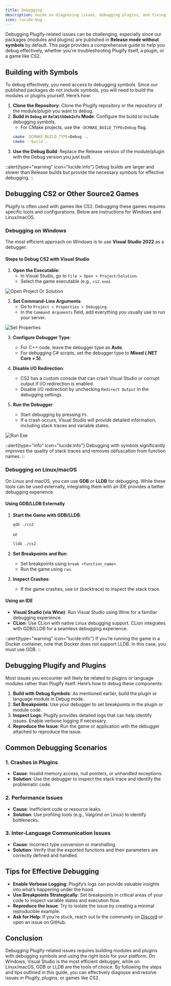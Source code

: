 ```yaml
---
title: Debugging
description: Guide on diagnosing issues, debugging plugins, and fixing common errors when running Plugify in a Metamod environment.
icon: lucide:bug
---
```


Debugging Plugify-related issues can be challenging, especially since our packages (modules and plugins) are published in **Release mode without symbols** by default. This page provides a comprehensive guide to help you debug effectively, whether you're troubleshooting Plugify itself, a plugin, or a game like CS2.

## **Building with Symbols**

To debug effectively, you need access to debugging symbols. Since our published packages do not include symbols, you will need to build the modules or plugins yourself. Here’s how:

1. **Clone the Repository**: Clone the Plugify repository or the repository of the module/plugin you want to debug.
2. **Build in `Debug` or `RelWithDebInfo` Mode**: Configure the build to include debugging symbols.
    - For CMake projects, use the `-DCMAKE_BUILD_TYPE=Debug` flag.
   ```bash
   cmake -DCMAKE_BUILD_TYPE=Debug ..
   cmake --build .
   ```
3. **Use the Debug Build**: Replace the Release version of the module/plugin with the Debug version you just built.

::alert{type="warning" icon="lucide:info"}
Debug builds are larger and slower than Release builds but provide the necessary symbols for effective debugging.
::

## **Debugging CS2 or Other Source2 Games**

Plugify is often used with games like CS2. Debugging these games requires specific tools and configurations. Below are instructions for Windows and Linux/macOS.

### **Debugging on Windows**

The most efficient approach on Windows is to use **Visual Studio 2022** as a debugger.

#### **Steps to Debug CS2 with Visual Studio**
1. **Open the Executable**:
    - In Visual Studio, go to `File > Open > Project/Solution`.
    - Select the game executable (e.g., `cs2.exe`).

![Open Project Or Solution](/debugging/open_project_or_solution.png)

2. **Set Command-Line Arguments**:
    - Go to `Project > Properties > Debugging`.
    - In the `Command Arguments` field, add everything you usually use to run your server.

![Set Properties](/debugging/set_properties.png)

3. **Configure Debugger Type**:
    - For C++ code, leave the debugger type as **Auto**.
    - For debugging C# scripts, set the debugger type to **Mixed (.NET Core + 5)**.

4. **Disable I/O Redirection**:
    - CS2 has a custom console that can crash Visual Studio or corrupt output if I/O redirection is enabled.
    - Disable I/O redirection by unchecking `Redirect Output` in the debugging settings.

5. **Run the Debugger**:
    - Start debugging by pressing `F5`.
    - If a crash occurs, Visual Studio will provide detailed information, including stack traces and variable states.

![Run Exe](/debugging/run_exe.png)

::alert{type="info" icon="lucide:info"}
Debugging with symbols significantly improves the quality of stack traces and removes obfuscation from function names.
::

### **Debugging on Linux/macOS**

On Linux and macOS, you can use **GDB** or **LLDB** for debugging. While these tools can be used externally, integrating them with an IDE provides a better debugging experience.

#### **Using GDB/LLDB Externally**
1. **Start the Game with GDB/LLDB**:
   ```bash
   gdb ./cs2
   ```
   or
   ```bash
   lldb ./cs2
   ```

2. **Set Breakpoints and Run**:
    - Set breakpoints using `break <function_name>`.
    - Run the game using `run`.

3. **Inspect Crashes**:
    - If the game crashes, use `bt` (backtrace) to inspect the stack trace.

#### **Using an IDE**
- **Visual Studio (via Wine)**: Run Visual Studio using Wine for a familiar debugging experience.
- **CLion**: Use CLion with native Linux debugging support. CLion integrates with GDB/LLDB for a seamless debugging experience.

::alert{type="warning" icon="lucide:info"}
If you’re running the game in a Docker container, note that Docker does not support LLDB. In this case, you must use GDB.
::

## **Debugging Plugify and Plugins**

Most issues you encounter will likely be related to plugins or language modules rather than Plugify itself. Here’s how to debug these components:

1. **Build with Debug Symbols**: As mentioned earlier, build the plugin or language module in Debug mode.
2. **Set Breakpoints**: Use your debugger to set breakpoints in the plugin or module code.
3. **Inspect Logs**: Plugify provides detailed logs that can help identify issues. Enable verbose logging if necessary.
4. **Reproduce the Issue**: Run the game or application with the debugger attached to reproduce the issue.

## **Common Debugging Scenarios**

### **1. Crashes in Plugins**
- **Cause**: Invalid memory access, null pointers, or unhandled exceptions.
- **Solution**: Use the debugger to inspect the stack trace and identify the problematic code.

### **2. Performance Issues**
- **Cause**: Inefficient code or resource leaks.
- **Solution**: Use profiling tools (e.g., Valgrind on Linux) to identify bottlenecks.

### **3. Inter-Language Communication Issues**
- **Cause**: Incorrect type conversion or marshalling.
- **Solution**: Verify that the exported functions and their parameters are correctly defined and handled.

## **Tips for Effective Debugging**
- **Enable Verbose Logging**: Plugify’s logs can provide valuable insights into what’s happening under the hood.
- **Use Breakpoints Strategically**: Set breakpoints in critical areas of your code to inspect variable states and execution flow.
- **Reproduce the Issue**: Try to isolate the issue by creating a minimal reproducible example.
- **Ask for Help**: If you’re stuck, reach out to the community on [Discord](https://discord.com/invite/rX9TMmpang) or open an issue on GitHub.

## **Conclusion**

Debugging Plugify-related issues requires building modules and plugins with debugging symbols and using the right tools for your platform. On Windows, Visual Studio is the most efficient debugger, while on Linux/macOS, GDB or LLDB are the tools of choice. By following the steps and tips outlined in this guide, you can effectively diagnose and resolve issues in Plugify, plugins, or games like CS2.